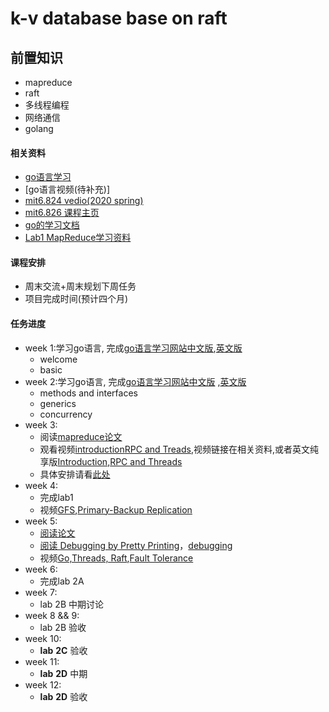# k-v database base on raft

## 前置知识
- mapreduce
- raft
- 多线程编程
- 网络通信
- golang

#### 相关资料
- [go语言学习](http://tour.golang.org/)
- [go语言视频(待补充)]
- [mit6.824 vedio(2020 spring)](https://www.bilibili.com/video/BV1R7411t71W?vd_source=8594cd729a8f1cff6cfd490313207225)
- [mit6.826 课程主页](http://nil.csail.mit.edu/6.824/2022/)
- [go的学习文档](https://go-zh.org/doc/)
- [Lab1 MapReduce学习资料](https://blog.csdn.net/qq_55193018/article/details/129806921)

#### 课程安排
- 周末交流+周末规划下周任务
- 项目完成时间(预计四个月)

#### 任务进度
- week 1:学习go语言, 完成[go语言学习网站中文版](https://tour.go-zh.org/),[英文版](http://tour.golang.org/)
    - welcome
    - basic
- week 2:学习go语言, 完成[go语言学习网站中文版](https://tour.go-zh.org/) ,[英文版](http://tour.golang.org/)
    - methods and interfaces
    - generics
    - concurrency
- week 3:
    - 阅读[mapreduce论文](http://nil.csail.mit.edu/6.824/2020/papers/mapreduce.pdf)
    - 观看视频[introduction](https://www.bilibili.com/video/BV1R7411t71W/?spm_id_from=333.337.search-card.all.click&vd_source=a912564ce39dd445bed737a1016129a2)[RPC and Treads](https://www.bilibili.com/video/BV1R7411t71W?p=2&vd_source=a912564ce39dd445bed737a1016129a2),视频链接在相关资料,或者英文纯享版[Introduction](http://nil.csail.mit.edu/6.824/2020/video/1.html),[RPC and Threads](http://nil.csail.mit.edu/6.824/2020/video/2.html)
    - 具体安排请看[此处](http://nil.csail.mit.edu/6.824/2020/schedule.html)
- week 4:
    - 完成lab1
    - 视频[GFS](https://www.bilibili.com/video/BV1R7411t71W?p=3&vd_source=a912564ce39dd445bed737a1016129a2),[Primary-Backup Replication](https://www.bilibili.com/video/BV1R7411t71W?p=4&vd_source=a912564ce39dd445bed737a1016129a2)
- week 5:
    - [阅读论文](http://nil.csail.mit.edu/6.824/2022/papers/raft-extended.pdf)
    - [阅读 Debugging by Pretty Printing](https://blog.josejg.com/debugging-pretty/)，[debugging](http://nil.csail.mit.edu/6.824/2022/notes/debugging.pdf)
    - 视频[Go,Threads, Raft](https://www.bilibili.com/video/BV1R7411t71W?p=5&vd_source=a912564ce39dd445bed737a1016129a2),[Fault Tolerance](https://www.bilibili.com/video/BV1R7411t71W?p=6&vd_source=a912564ce39dd445bed737a1016129a2)
- week 6:
    - 完成lab 2A
- week 7:
    - lab 2B 中期讨论
- week 8 && 9:
    - lab 2B 验收
- week 10:
    - **lab** **2C** 验收
- week 11:
    - **lab** **2D** 中期
- week 12:
    - **lab** **2D** 验收
